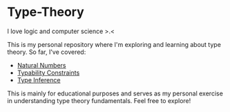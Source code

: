 # Type-Theory

I love logic and computer science >.<

This is my personal repository where I'm exploring and learning about type theory. So far, I've covered:

- [Natural Numbers](./Natural%20Numbers)
- [Typability Constraints](./Typability%20Constraints)
- [Type Inference](./Type%20Inference)

This is mainly for educational purposes and serves as my personal exercise in understanding type theory fundamentals. Feel free to explore!